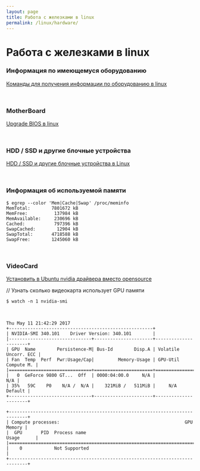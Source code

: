 ```yaml
---
layout: page
title: Работа с железками в linux
permalink: /linux/hardware/
---
```


# Работа с железками в linux


### Информация по имеющемуся оборудованию

[Команды для получения информации по оборудованию в linux](/linux/hardware/info/)


<br/>

### MotherBoard

[Upgrade BIOS в linux](/linux/hardware/motherboard/bios-upgrade/)  


<br/>

### HDD / SSD и другие блочные устройства

[HDD / SSD и другие блочные устройства в Linux](/linux/hardware/hdd/)




<br/>

### Информация об используемой памяти

    $ egrep --color 'Mem|Cache|Swap' /proc/meminfo
    MemTotal:        7801672 kB
    MemFree:          137984 kB
    MemAvailable:     230696 kB
    Cached:           797396 kB
    SwapCached:        12904 kB
    SwapTotal:       4718588 kB
    SwapFree:        1245060 kB



<br/>

### VideoCard

[Установить в Ubuntu nvidia драйвера вместо opensource](/linux/hardware/videocard/ubuntu/drivers/nvidia/)


// Узнать сколько видеокарта использует GPU памяти

    $ watch -n 1 nvidia-smi

<br/>

    Thu May 11 21:42:29 2017       
    +------------------------------------------------------+                       
    | NVIDIA-SMI 340.101    Driver Version: 340.101        |                       
    |-------------------------------+----------------------+----------------------+
    | GPU  Name        Persistence-M| Bus-Id        Disp.A | Volatile Uncorr. ECC |
    | Fan  Temp  Perf  Pwr:Usage/Cap|         Memory-Usage | GPU-Util  Compute M. |
    |===============================+======================+======================|
    |   0  GeForce 9800 GT...  Off  | 0000:04:00.0     N/A |                  N/A |
    | 35%   59C    P0    N/A /  N/A |    321MiB /   511MiB |     N/A      Default |
    +-------------------------------+----------------------+----------------------+

    +-----------------------------------------------------------------------------+
    | Compute processes:                                               GPU Memory |
    |  GPU       PID  Process name                                     Usage      |
    |=============================================================================|
    |    0            Not Supported                                               |
    +-----------------------------------------------------------------------------+
